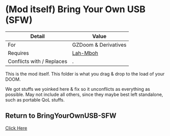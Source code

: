 # (Mod itself) Bring Your Own USB (SFW)

| Detail | Value |
| - | - |
| For | GZDoom & Derivatives |
| Requires | [Lah-Mboh](https://github.com/Perkedel/Lah-Mboh) |
| Conflicts with / Replaces | . |

This is the mod itself. This folder is what you drag & drop to the load of your DOOM.

We got stuffs we yoinked here & fix so it unconflicts as everything as possible. May not include all others, since they maybe best left standalone, such as portable QoL stuffs.

## Return to BringYourOwnUSB-SFW

[Click Here](https://github.com/Perkedel/BringYourOwnUSB-SFW)